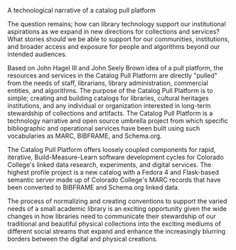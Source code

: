 A technological narrative of a catalog pull platform

The question remains; how can library technology support our institutional
aspirations as we expand in new directions for collections and services?
What stories should we be able to support for our communities, institutions,
and broader access and exposure for people and algorithms beyond our
intended audiences.

Based on John Hagel III and John Seely Brown idea of a pull platform, the
resources and services in the Catalog Pull Platform are directly "pulled"
from the needs of staff, librarians, library administration, commercial
entities, and algorithms. The purpose of the Catalog Pull Platform is to
simple; creating and building catalogs for libraries, cultural heritages
institutions, and any individual or organization interested in long-term
stewardship of collections and artifacts. The Catalog Pull Platform is a
technology narrative and open source umbrella project from which specific
bibliographic and operational services have been built using such vocabularies
as MARC, BIBFRAME, and Schema.org.

The Catalog Pull Platform offers loosely coupled components for rapid,
iterative, Build-Measure-Learn software development cycles for Colorado
College's linked data research, experiments, and digital services. The
highest profile project is a new catalog with a Fedora 4 and Flask-based
semantic server made up of Colorado College's MARC records that have been
converted to BIBFRAME and Schema.org linked data.

The process of normalizing and creating conventions to support the varied
needs of a small academic library is an exciting opportunity given the wide
changes in how libraries need to communicate their stewardship of our
traditional and beautiful physical collections into the exciting mediums of
different social streams that expand and enhance the increasingly blurring
borders between the digital and physical creations.
